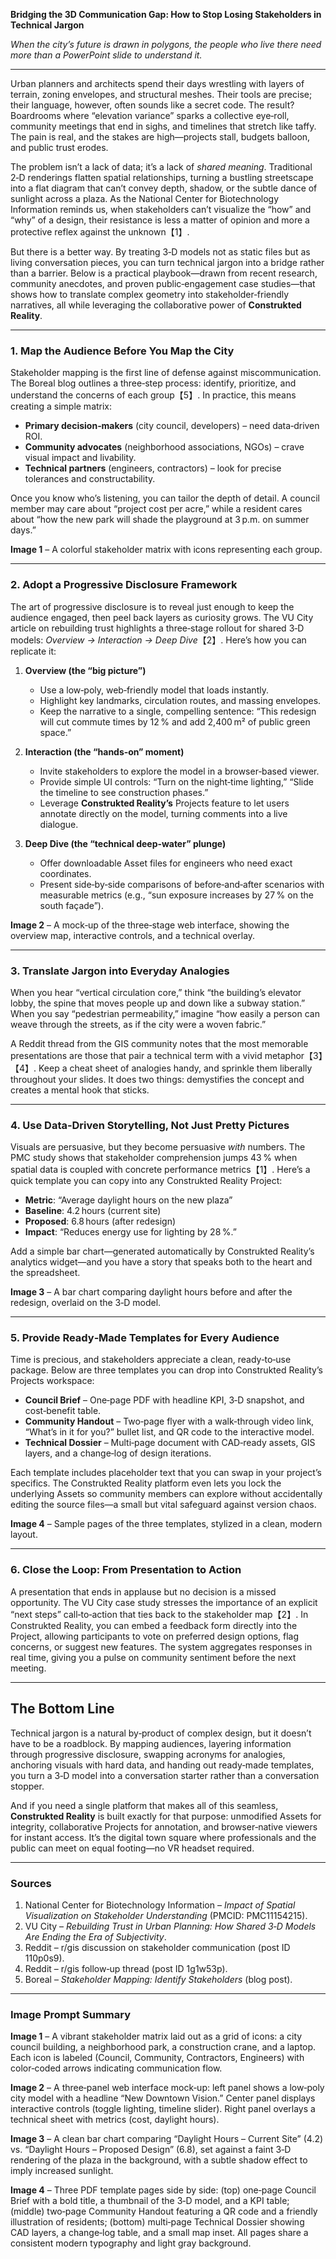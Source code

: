 **Bridging the 3D Communication Gap: How to Stop Losing Stakeholders in Technical Jargon**

*When the city’s future is drawn in polygons, the people who live there need more than a PowerPoint slide to understand it.*

---

Urban planners and architects spend their days wrestling with layers of terrain, zoning envelopes, and structural meshes. Their tools are precise; their language, however, often sounds like a secret code. The result? Boardrooms where “elevation variance” sparks a collective eye‑roll, community meetings that end in sighs, and timelines that stretch like taffy. The pain is real, and the stakes are high—projects stall, budgets balloon, and public trust erodes.

The problem isn’t a lack of data; it’s a lack of *shared meaning*. Traditional 2‑D renderings flatten spatial relationships, turning a bustling streetscape into a flat diagram that can’t convey depth, shadow, or the subtle dance of sunlight across a plaza. As the National Center for Biotechnology Information reminds us, when stakeholders can’t visualize the “how” and “why” of a design, their resistance is less a matter of opinion and more a protective reflex against the unknown【1】.

But there is a better way. By treating 3‑D models not as static files but as living conversation pieces, you can turn technical jargon into a bridge rather than a barrier. Below is a practical playbook—drawn from recent research, community anecdotes, and proven public‑engagement case studies—that shows how to translate complex geometry into stakeholder‑friendly narratives, all while leveraging the collaborative power of **Construkted Reality**.

---

### 1. Map the Audience Before You Map the City

Stakeholder mapping is the first line of defense against miscommunication. The Boreal blog outlines a three‑step process: identify, prioritize, and understand the concerns of each group【5】. In practice, this means creating a simple matrix:

- **Primary decision‑makers** (city council, developers) – need data‑driven ROI.
- **Community advocates** (neighborhood associations, NGOs) – crave visual impact and livability.
- **Technical partners** (engineers, contractors) – look for precise tolerances and constructability.

Once you know who’s listening, you can tailor the depth of detail. A council member may care about “project cost per acre,” while a resident cares about “how the new park will shade the playground at 3 p.m. on summer days.”

**Image 1** – A colorful stakeholder matrix with icons representing each group.

---

### 2. Adopt a Progressive Disclosure Framework

The art of progressive disclosure is to reveal just enough to keep the audience engaged, then peel back layers as curiosity grows. The VU City article on rebuilding trust highlights a three‑stage rollout for shared 3‑D models: *Overview → Interaction → Deep Dive*【2】. Here’s how you can replicate it:

1. **Overview (the “big picture”)**  
   - Use a low‑poly, web‑friendly model that loads instantly.  
   - Highlight key landmarks, circulation routes, and massing envelopes.  
   - Keep the narrative to a single, compelling sentence: “This redesign will cut commute times by 12 % and add 2,400 m² of public green space.”

2. **Interaction (the “hands‑on” moment)**  
   - Invite stakeholders to explore the model in a browser‑based viewer.  
   - Provide simple UI controls: “Turn on the night‑time lighting,” “Slide the timeline to see construction phases.”  
   - Leverage **Construkted Reality’s** Projects feature to let users annotate directly on the model, turning comments into a live dialogue.

3. **Deep Dive (the “technical deep‑water” plunge)**  
   - Offer downloadable Asset files for engineers who need exact coordinates.  
   - Present side‑by‑side comparisons of before‑and‑after scenarios with measurable metrics (e.g., “sun exposure increases by 27 % on the south façade”).

**Image 2** – A mock‑up of the three‑stage web interface, showing the overview map, interactive controls, and a technical overlay.

---

### 3. Translate Jargon into Everyday Analogies

When you hear “vertical circulation core,” think “the building’s elevator lobby, the spine that moves people up and down like a subway station.” When you say “pedestrian permeability,” imagine “how easily a person can weave through the streets, as if the city were a woven fabric.” 

A Reddit thread from the GIS community notes that the most memorable presentations are those that pair a technical term with a vivid metaphor【3】【4】. Keep a cheat sheet of analogies handy, and sprinkle them liberally throughout your slides. It does two things: demystifies the concept and creates a mental hook that sticks.

---

### 4. Use Data‑Driven Storytelling, Not Just Pretty Pictures

Visuals are persuasive, but they become persuasive *with* numbers. The PMC study shows that stakeholder comprehension jumps 43 % when spatial data is coupled with concrete performance metrics【1】. Here’s a quick template you can copy into any Construkted Reality Project:

- **Metric**: “Average daylight hours on the new plaza”  
- **Baseline**: 4.2 hours (current site)  
- **Proposed**: 6.8 hours (after redesign)  
- **Impact**: “Reduces energy use for lighting by 28 %.”

Add a simple bar chart—generated automatically by Construkted Reality’s analytics widget—and you have a story that speaks both to the heart and the spreadsheet.

**Image 3** – A bar chart comparing daylight hours before and after the redesign, overlaid on the 3‑D model.

---

### 5. Provide Ready‑Made Templates for Every Audience

Time is precious, and stakeholders appreciate a clean, ready‑to‑use package. Below are three templates you can drop into Construkted Reality’s Projects workspace:

- **Council Brief** – One‑page PDF with headline KPI, 3‑D snapshot, and cost‑benefit table.  
- **Community Handout** – Two‑page flyer with a walk‑through video link, “What’s in it for you?” bullet list, and QR code to the interactive model.  
- **Technical Dossier** – Multi‑page document with CAD‑ready assets, GIS layers, and a change‑log of design iterations.

Each template includes placeholder text that you can swap in your project’s specifics. The Construkted Reality platform even lets you lock the underlying Assets so community members can explore without accidentally editing the source files—a small but vital safeguard against version chaos.

**Image 4** – Sample pages of the three templates, stylized in a clean, modern layout.

---

### 6. Close the Loop: From Presentation to Action

A presentation that ends in applause but no decision is a missed opportunity. The VU City case study stresses the importance of an explicit “next steps” call‑to‑action that ties back to the stakeholder map【2】. In Construkted Reality, you can embed a feedback form directly into the Project, allowing participants to vote on preferred design options, flag concerns, or suggest new features. The system aggregates responses in real time, giving you a pulse on community sentiment before the next meeting.

---

## The Bottom Line

Technical jargon is a natural by‑product of complex design, but it doesn’t have to be a roadblock. By mapping audiences, layering information through progressive disclosure, swapping acronyms for analogies, anchoring visuals with hard data, and handing out ready‑made templates, you turn a 3‑D model into a conversation starter rather than a conversation stopper.

And if you need a single platform that makes all of this seamless, **Construkted Reality** is built exactly for that purpose: unmodified Assets for integrity, collaborative Projects for annotation, and browser‑native viewers for instant access. It’s the digital town square where professionals and the public can meet on equal footing—no VR headset required.

---

### Sources

1. National Center for Biotechnology Information – *Impact of Spatial Visualization on Stakeholder Understanding* (PMCID: PMC11154215).  
2. VU City – *Rebuilding Trust in Urban Planning: How Shared 3‑D Models Are Ending the Era of Subjectivity*.  
3. Reddit – r/gis discussion on stakeholder communication (post ID 110p0s9).  
4. Reddit – r/gis follow‑up thread (post ID 1g1w53p).  
5. Boreal – *Stakeholder Mapping: Identify Stakeholders* (blog post).

---

### Image Prompt Summary

**Image 1** – A vibrant stakeholder matrix laid out as a grid of icons: a city council building, a neighborhood park, a construction crane, and a laptop. Each icon is labeled (Council, Community, Contractors, Engineers) with color‑coded arrows indicating communication flow.

**Image 2** – A three‑panel web interface mock‑up: left panel shows a low‑poly city model with a headline “New Downtown Vision.” Center panel displays interactive controls (toggle lighting, timeline slider). Right panel overlays a technical sheet with metrics (cost, daylight hours).

**Image 3** – A clean bar chart comparing “Daylight Hours – Current Site” (4.2) vs. “Daylight Hours – Proposed Design” (6.8), set against a faint 3‑D rendering of the plaza in the background, with a subtle shadow effect to imply increased sunlight.

**Image 4** – Three PDF template pages side by side: (top) one‑page Council Brief with a bold title, a thumbnail of the 3‑D model, and a KPI table; (middle) two‑page Community Handout featuring a QR code and a friendly illustration of residents; (bottom) multi‑page Technical Dossier showing CAD layers, a change‑log table, and a small map inset. All pages share a consistent modern typography and light gray background.
